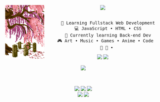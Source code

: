 <div align="center">
<img src="https://github.com/juliaisasti/juliaisasti/blob/main/img.gif" width="25%" align="left" />
<img src="https://readme-typing-svg.demolab.com?font=Fira+Code&pause=1000&color=F7A1EC&random=false&width=435&lines=Hi!+I'm+Julia+Isasti+%E2%98%86+%EF%BD%9E('%E2%96%BD%5E%E4%BA%BA)" width=50%/>
<br><br>
<pre>
    💼 Learning Fullstack Web Development
    💻 JavaScript • HTML • CSS
    📖 Currently learning Back-end Dev
    🎮 Art • Music • Games • Anime • Code  
    🐾 🐰 • 
</pre>
    <img src="https://img.shields.io/twitter/url?url=https%3A%2F%2Ftwitter.com%2Fjuliaisasti&style=for-the-badge&logo=twitter&logoColor=ffb6c1&labelColor=ffe2e6&color=ffe2e6"/> <img src="https://img.shields.io/badge/LinkedIn-0077B5?style=for-the-badge&logo=linkedin&logoColor=ffb6c1&labelColor=ffe2e6"/>
<br><br>
<img src="https://raw.githubusercontent.com/innng/innng/master/assets/kyubey.gif" height="40" />
<br><br><br>


<p align="center">
    <img src="https://img.shields.io/badge/javascript%20-%23323330.svg?&style=for-the-badge&logo=javascript&logoColor=%23F7DF1E"/> <img src="https://img.shields.io/badge/html5%20-%23E34F26.svg?&style=for-the-badge&logo=html5&logoColor=white"/> <img src="https://img.shields.io/badge/css3%20-%231572B6.svg?&style=for-the-badge&logo=css3&logoColor=white"/><br>
 <img src="https://img.shields.io/badge/node.js%20-%2343853D.svg?&style=for-the-badge&logo=node.js&logoColor=white"/>  <img src="https://img.shields.io/badge/git%20-%23F05033.svg?&style=for-the-badge&logo=git&logoColor=white"/> <br><br>
